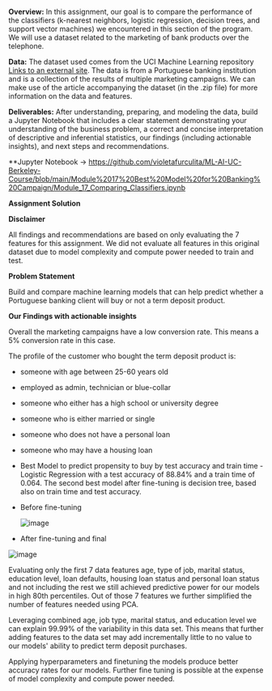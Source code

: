 **Overview:**
In this assignment, our goal is to compare the performance of the classifiers (k-nearest neighbors, logistic regression, decision trees, and support vector machines) we encountered in this section of the program. We will use a dataset related to the marketing of bank products over the telephone.

**Data:**
The dataset used comes from the UCI Machine Learning repository [Links to an external site](https://archive.ics.uci.edu/dataset/222/bank+marketing). The data is from a Portuguese banking institution and is a collection of the results of multiple marketing campaigns. We can make use of the article accompanying the dataset (in the .zip file) for more information on the data and features.

**Deliverables:**
After understanding, preparing, and modeling the data, build a Jupyter Notebook that includes a clear statement demonstrating your understanding of the business problem, a correct and concise interpretation of descriptive and inferential statistics, our findings (including actionable insights), and next steps and recommendations.

**Jupyter Notebook ->
https://github.com/violetafurculita/ML-AI-UC-Berkeley-Course/blob/main/Module%2017%20Best%20Model%20for%20Banking%20Campaign/Module_17_Comparing_Classifiers.ipynb


**Assignment Solution**

**Disclaimer**

All findings and recommendations are based on only evaluating the 7 features for this assignment. We did not evaluate all features in this original dataset due to model complexity and compute power needed to train and test.

**Problem Statement**

Build and compare machine learning models that can help predict whether a Portuguese banking client will buy or not a term deposit product.

**Our Findings with actionable insights**

Overall the marketing campaigns have a low conversion rate. This means a 5% conversion rate in this case.

The profile of the customer who bought the term deposit product is:

* someone with age between 25-60 years old
* employed as admin, technician or blue-collar
* someone who either has a high school or university degree
* someone who is either married or single
* someone who does not have a personal loan
* someone who may have a housing loan

* Best Model to predict propensity to buy by test accuracy and train time - Logistic Regression with a test accuracy of 88.84% and a train time of 0.064. The second best model after fine-tuning is decision tree, based also on train time and test accuracy.
* Before fine-tuning
  
  ![image](https://github.com/violetafurculita/ML-AI-UC-Berkeley-Course/assets/147281922/e947dcec-306a-4489-aa31-1669788432d6)

* After fine-tuning and final
  
![image](https://github.com/violetafurculita/ML-AI-UC-Berkeley-Course/assets/147281922/8b697f07-f2ac-4259-b21a-ae7f50595d51)

Evaluating only the first 7 data features age, type of job, marital status, education level, loan defaults, housing loan status and personal loan status and not including the rest we still achieved predictive power for our models in high 80th percentiles. Out of those 7 features we further simplified the number of features needed using PCA.

Leveraging combined age, job type, marital status, and education level we can explain 99.99% of the variability in this data set. This means that further adding features to the data set may add incrementally little to no value to our models' ability to predict term deposit purchases.

Applying hyperparameters and finetuning the models produce better accuracy rates for our models. Further fine tuning is possible at the expense of model complexity and compute power needed.
